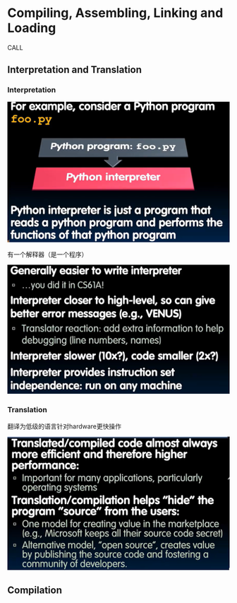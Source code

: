 # Compiling, Assembling, Linking and Loading

CALL

## Interpretation and Translation
### Interpretation
![alt text](image.png)

有一个解释器（是一个程序）

![alt text](image-1.png)
### Translation
翻译为低级的语言针对hardware更快操作

![alt text](image-2.png)

## Compilation






